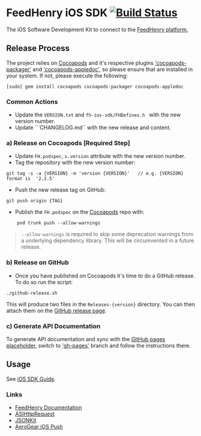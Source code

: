 # FeedHenry iOS SDK [![Build Status](https://travis-ci.org//feedhenry/fh-ios-sdk.png)](https://travis-ci.org/feedhenry/fh-ios-sdk)
The iOS Software Development Kit to connect to the [FeedHenry platform.](http://www.feedhenry.com)

## Release Process

The project relies on [Cocoapods](http://cocoapods.org) and it's respective plugins  ['cocoapods-packager'](https://github.com/CocoaPods/cocoapods-packager) and ['cocoapods-appledoc'](https://github.com/CocoaPods/cocoapods-appledoc), so please ensure that are installed in your system. If not, please execute the following:

```
[sudo] gem install cocoapods cocoapods-packager cocoapods-appledoc
```

### Common Actions

* Update the ```VERSION.txt``` and ```fh-ios-sdk/FHDefines.h ``` with the new version number.
* Update ```CHANGELOG.md`` with the new release and content.

### a) Release on Cocoapods  [Required Step]
* Update ```FH.podspec```, ```s.version``` attribute with the new version number.
* Tag the repository with the new version number:

```
git tag -s -a {VERSION} -m 'version {VERSION}'   // e.g. {VERSION} format is  '2.2.5'
```

* Push the new release tag on GitHub:

```
git push origin {TAG}
```

* Publish the ```FH.podspec``` on the [Cocoapods](http://cocoapods.org) repo with:

```
 	pod trunk push --allow-warnings
```

>	```--allow-warnings``` is required to skip some deprecation warnings from a underlying dependency library. This will be circumvented in a future release.

### b) Release on GitHub
* Once you have published on Cocoapods it's time to do a GitHub release. To do so run the script:

```
./github-release.sh
```

This will produce two files in the ``Releases-{version}`` directory.  You can then attach them on the [GitHub release page](https://help.github.com/articles/creating-releases/).

### c) Generate API Documentation

To generate API documentation and sync with the [GitHub pages placeholder](http://feedhenry.github.io/fh-ios-sdk/FH/docset/Contents/Resources/Documents/index.html), switch to ['gh-pages'](https://github.com/feedhenry/fh-ios-sdk/tree/gh-pages) branch and follow the instructions there.

## Usage

See [iOS SDK Guide](http://docs.feedhenry.com/v2/sdk_ios.html).

### Links
* [FeedHenry Documentation](http://docs.feedhenry.com)
* [ASIHttpRequest](http://allseeing-i.com/ASIHTTPRequest/)
* [JSONKit](https://github.com/johnezang/JSONKit)
* [AeroGear iOS Push](https://github.com/aerogear/aerogear-ios-push)
